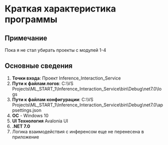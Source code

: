 # Краткая характеристика программы

## Примечание
Пока я не стал убирать проекты с модулей 1-4

## Основные сведения
1) **Точки входа**: Проект Inference_Interaction_Service
2) **Пути к файлам логов**: C:\VS Projects\ML_START_1\Inference_Interaction_Service\bin\Debug\net7.0\logs 
3) **Пути к файлам конфигурации**: C:\VS Projects\ML_START_1\Inference_Interaction_Service\bin\Debug\net7.0\appsettings.json
4) **ОС** - Windows 10    
5) **UI Технология** Avalonia UI   
6) **.NET 7.0**   
8) Логика взаимодействия с инференсом еще не перенесена в приложение
